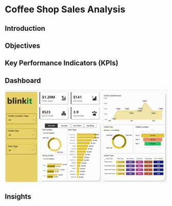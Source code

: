 # Coffee Shop Sales Analysis

## Introduction


## Objectives

## Key Performance Indicators (KPIs)



## Dashboard
![image](https://github.com/Ritik-M21/Data_Analysis_Projects/blob/main/Blinkit%20Data%20Analysis/dashboard.png?raw=true)

## Insights




